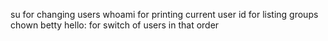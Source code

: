 su for changing users
whoami for printing current user
id for listing groups
chown betty hello: for switch of users in that order